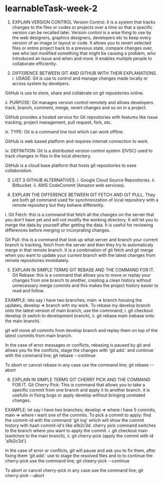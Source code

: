 # learnableTask-week-2

1. EXPLAIN VERSION CONTROL
Version Control:
It is a system that tracks changes to the files or codes or projects over a time so that a specific version can be recalled later. Version control is a wise thing to use by the web designers, graphics designers, developers etc to keep every version of an image or layout or code. It allows you to revert selected files or entire project back to a previous state, compare changes over, see who last modified something that might be causing a problem, who introduced an issue and when and more. It enables multiple people to collaborate efficiently.

2. DIFFERENCE BETWEEN GIT AND GITHUB WITH THEIR EXPLANATIONS.
i. USAGE:
Git is use to control and manage changes made locally or across system by develpers. 

GitHub is use to store, share and collabrate on git repositories online.

ii. PURPOSE:
Git manages version control remotely and allows developers track, branch, comment, merge, revert changes and so on in a project.

GitHub provides a hosted service for Git repositories with features like issue tracking, project management, pull request, fork, etc.

iii. TYPE: 
Git is a command line tool which can work offline.

GitHub is web based platform and requires internet connection to work.

iv. DEFINITION:
Git is a distributed version control system (DVSC) used to track changes in files in the local directory.

GitHub is a cloud base platform that hosts git repositories  to ease collaboration.

3. LIST 3 GITHUB ALTERNATIVES.
i. Google Cloud Source Repositories.
ii. Bitbucket.
ii. AWS CodeCommit (Amazon web services).

4. EXPLAIN THE DIFFERENCE BETWEEN GIT FETCH AND GIT PULL.
They are both git command used for synchronization of local repository with a remote repository but they behave differently.

i. Git Fetch: 
this is a command that fetch all the changes on the server that you don't have yet and will not modify the working directory. It will let you to merge the data by yourself after getting the data. It is useful for reviewing differences before merging or incorprating changes.

Git Pull:
this is a command that look up what server and branch your current branch is tracking, fetch from the server and then they try to automaticaly merge in that remote branch. It is a combination of git fetch and git merge when you want to update your current branch with the latest changes from remote repositories immidiately.

5. EXPLAIN IN SIMPLE TERMS GIT REBASE AND THE COMMAND FOR IT.
Git Rebase:
this is a command that allows you to move or replay your changes from one branch to another, creating a clean history without unnecessary merge commits and this makes the project history easier to read and follow. 

EXAMPLE: 
lets say i have two branches;
main => branch housing the updates, 
develop => branch with my work.
To rebase my develop branch onto the latest version of main branch, use the commnand;
i. git checkout develop (it switch to development branch),
ii. git rebase main (rebase onto the main branch).

git will move all commits from develop branch and replay them on top of the latest commits from main branch.

In the case of error messages or conflicts, rebasing is paused by git and allows you fix the conflicts, stage the changes with 'git add.' and continue with the command line;
git rebase --continue

To abort or cancel rebase in any case use the  command line;
git rebase --abort

6. EXPLAIN IN SIMPLE TERMS GIT CHERRY PICK AND THE COMMAND FOR IT.
Git Cherry Pick:
This is command that allows you to take a specific commit from one branch and apply it to another branch. it is usefulin in fixing bugs or apply develop without bringing unrelated changes.

EXAMPLE: 
let say i have two branches;
develop => where i have 5 commits, 
main => where i want one of the commits. 
To pick a commit to apply: find the commit-id with the command 'git log' which will show the commit history with hash commit-id's like a1b2c3d. cherry pick command switches to the branch where you want to apply the commit.
i. git checkout main (switches to the main branch),
ii. git cherry-pick <commit-id> (apply the commit with id 'a1b2c3d').

In the case of error or conflicts, git will pause and ask you to fix them, after fixing them 'git add.' use to stage the resolved files and to to continue the cherry-pick use the command line;
git cheery-pick --continue

To abort or cancel cherry-pick in any case use the command line;
git cherry-pick --abort
